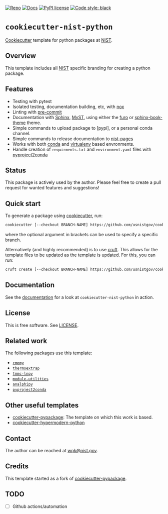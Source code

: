 <!-- markdownlint-disable MD041 -->

[![Repo][repo-badge]][repo-link] [![Docs][docs-badge]][docs-link]
[![PyPI license][license-badge]][license-link]
[![Code style: black][black-badge]][black-link]

<!--
  For more badges, see
  https://shields.io/category/other
  https://naereen.github.io/badges/
  [pypi-badge]: https://badge.fury.io/py/cookiecutter-nist-python
-->

[black-badge]: https://img.shields.io/badge/code%20style-black-000000.svg
[black-link]: https://github.com/psf/black
[docs-badge]: https://img.shields.io/badge/docs-sphinx-informational
[docs-link]: https://pages.nist.gov/cookiecutter-nist-python/
[repo-badge]: https://img.shields.io/badge/--181717?logo=github&logoColor=ffffff
[repo-link]: https://github.com/usnistgov/cookiecutter-nist-python
[license-badge]: https://img.shields.io/pypi/l/cmomy?color=informational
[license-link]:
  https://github.com/usnistgov/cookiecutter-nist-python/blob/main/LICENSE

<!-- other links -->

[NIST]: https://www.nist.gov/
[cookiecutter]: https://github.com/cookiecutter/cookiecutter
[cruft]: https://cruft.github.io/cruft/
[nox]: https://nox.thea.codes/en/stable/
[pre-commit]: https://pre-commit.com/
[Sphinx]: https://www.sphinx-doc.org/en/master/
[MyST]: https://myst-parser.readthedocs.io/en/latest/
[furo]: https://pradyunsg.me/furo/
[sphinx-book-theme]: https://sphinx-book-theme.readthedocs.io/
[nist-pages]: https://pages.nist.gov/pages-root/
[cookiecutter-pypackage]:
  https://github.com/audreyfeldroy/cookiecutter-pypackage/
[conda]: https://docs.conda.io/en/latest/
[virtualenv]: https://virtualenv.pypa.io/en/latest/
[pyproject2conda]: https://github.com/usnistgov/pyproject2conda

# `cookiecutter-nist-python`

[Cookiecutter][cookiecutter] template for python packages at [NIST].

## Overview

This template includes all [NIST] specific branding for creating a python
package.

## Features

- Testing with pytest
- Isolated testing, documentation building, etc, with [nox]
- Linting with [pre-commit]
- Documentation with [Sphinx], [MyST], using either the [furo] or
  [sphinx-book-theme] theme.
- Simple commands to upload package to [pypi], or a personal conda channel.
- Simple commands to release documentation to [nist-pages]
- Works with both [conda] and [virtualenv] based envronments.
- Handle creation of `requirments.txt` and `environment.yaml` files with
  [pyproject2conda]

## Status

This package is actively used by the author. Please feel free to create a pull
request for wanted features and suggestions!

## Quick start

<!-- start-installation -->

To generate a package using [cookiecutter], run:

```bash
cookiecutter [--checkout BRANCH-NAME] https://github.com/usnistgov/cookiecutter-nist-python.git
```

where the optional argument in brackets can be used to specify a specific
branch.

Alternatively (and highly recommended) is to use [cruft]. This allows for the
template files to be updated as the template is updated. For this, you can run:

```bash
cruft create [--checkout BRANCH-NAME] https://github.com/usnistgov/cookiecutter-nist-python.git
```

<!-- end-installation -->
<!-- end-docs -->

## Documentation

See the [documentation][docs-link] for a look at `cookiecutter-nist-python` in
action.

## License

This is free software. See [LICENSE][license-link].

## Related work

The following packages use this template:

- [`cmomy`](https://github.com/usnistgov/cmomy)
- [`thermoextrap`](https://github.com/usnistgov/thermoextrap)
- [`tmmc-lnpy`](https://github.com/usnistgov/tmmc-lnpy)
- [`module-utilities`](https://github.com/usnistgov/module-utilities)
- [`analphipy`](https://github.com/conda-forge/analphipy-feedstock)
- [`pyproject2conda`](https://github.com/usnistgov/pyproject2conda)

## Other useful templates

- [cookiecutter-pypackage]: The template on which this work is based.
- [cookiecutter-hypermodern-python](https://github.com/cjolowicz/cookiecutter-hypermodern-python)

## Contact

The author can be reached at <wpk@nist.gov>.

## Credits

This template started as a fork of [cookiecutter-pypackage].

## TODO

- [ ] Github actions/automation
